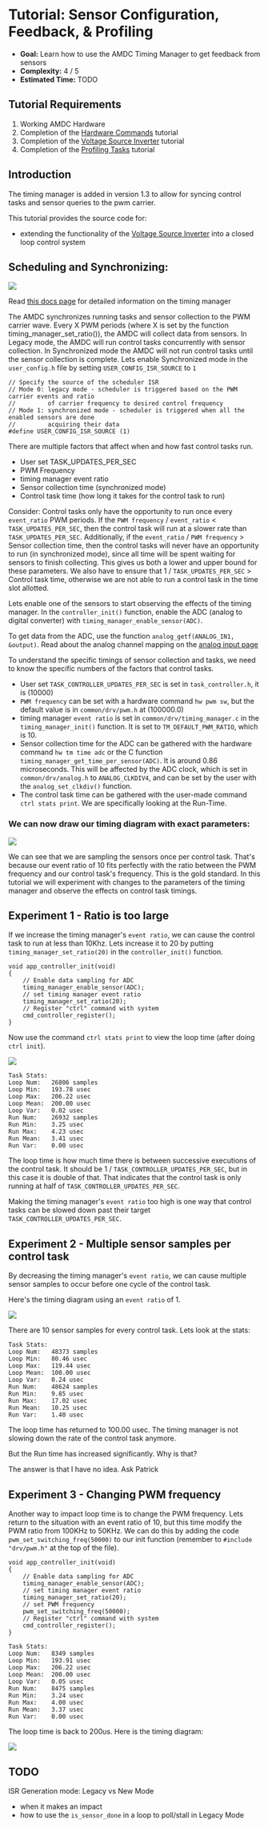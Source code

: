 # Tutorial: Sensor Configuration, Feedback, & Profiling

- **Goal:** Learn how to use the AMDC Timing Manager to get feedback from sensors
- **Complexity:** 4 / 5
- **Estimated Time:** TODO


## Tutorial Requirements

1. Working AMDC Hardware
2. Completion of the [Hardware Commands](/getting-started/tutorials/hw-commands/index.md) tutorial
3. Completion of the [Voltage Source Inverter](/getting-started/tutorials/vsi/index.md) tutorial
4. Completion of the [Profiling Tasks](/getting-started/tutorials/profiling-tasks/index.md) tutorial

## Introduction 

The timing manager is added in version 1.3 to allow for syncing control tasks and sensor queries to the pwm carrier.

This tutorial provides the source code for:
* extending the functionality of the [Voltage Source Inverter](/getting-started/tutorials/vsi/index.md) into a closed loop control system

## Scheduling and Synchronizing:

![](images/timing.png)

Read [this docs page](/firmware/arch/timing-manager.md) for detailed information on the timing manager

The AMDC synchronizes running tasks and sensor collection to the PWM carrier wave. Every X PWM periods (where X is set by the function timing_manager_set_ratio()), the AMDC will collect data from sensors. In Legacy mode, the AMDC will run control tasks concurrently with sensor collection. In Synchronized mode the AMDC will not run control tasks until the sensor collection is complete. Lets enable Synchronized mode in the `user_config.h` file by setting `USER_CONFIG_ISR_SOURCE` to `1`

```
// Specify the source of the scheduler ISR
// Mode 0: legacy mode - scheduler is triggered based on the PWM carrier events and ratio
//         of carrier frequency to desired control frequency
// Mode 1: synchronized mode - scheduler is triggered when all the enabled sensors are done
//         acquiring their data
#define USER_CONFIG_ISR_SOURCE (1)
```

There are multiple factors that affect when and how fast control tasks run.
 - User set TASK_UPDATES_PER_SEC
 - PWM Frequency
 - timing manager event ratio
 - Sensor collection time (synchronized mode)
 - Control task time (how long it takes for the control task to run)

Consider: Control tasks only have the opportunity to run once every `event_ratio` PWM periods. If the `PWM frequency` / `event_ratio` < `TASK_UPDATES_PER_SEC`, then the control task will run at a slower rate than `TASK_UPDATES_PER_SEC`. Additionally, if the `event_ratio` / `PWM frequency` > Sensor collection time, then the control tasks will never have an opportunity to run (in synchronized mode), since all time will be spent waiting for sensors to finish collecting. This gives us both a lower and upper bound for these parameters. We also have to ensure that 1 / `TASK_UPDATES_PER_SEC` > Control task time, otherwise we are not able to run a control task in the time slot allotted.

Lets enable one of the sensors to start observing the effects of the timing manager. In the `controller_init()` function, enable the ADC (analog to digital converter) with `timing_manager_enable_sensor(ADC)`.

To get data from the ADC, use the function `analog_getf(ANALOG_IN1, &output)`. Read about the analog channel mapping on the [analog input page](/hardware/subsystems/analog.md)

To understand the specific timings of sensor collection and tasks, we need to know the specific numbers of the factors that control tasks.
 - User set `TASK_CONTROLLER_UPDATES_PER_SEC` is set in `task_controller.h`, it is (10000)
 - `PWM frequency` can be set with a hardware command `hw pwm sw`, but the default value is in `common/drv/pwm.h` at (100000.0)
 - timing manager `event ratio` is set in `common/drv/timing_manager.c` in the `timing_manager_init()` function. It is set to `TM_DEFAULT_PWM_RATIO`, which is 10.
 - Sensor collection time for the ADC can be gathered with the hardware command `hw tm time adc` or the C function `timing_manager_get_time_per_sensor(ADC)`. It is around 0.86 microseconds. This will be affected by the ADC clock, which is set in `common/drv/analog.h` to `ANALOG_CLKDIV4`, and can be set by the user with the `analog_set_clkdiv()` function.
 - The control task time can be gathered with the user-made command `ctrl stats print`. We are specifically looking at the Run-Time.

### We can now draw our timing diagram with exact parameters:

![](images/tmVSI.svg)

We can see that we are sampling the sensors once per control task. That's because our event ratio of 10 fits perfectly with the ratio between the PWM frequency and our control task's frequency. This is the gold standard. In this tutorial we will experiment with changes to the parameters of the timing manager and observe the effects on control task timings.

## Experiment 1 - Ratio is too large

If we increase the timing manager's `event ratio`, we can cause the control task to run at less than 10Khz. Lets increase it to 20 by putting `timing_manager_set_ratio(20)` in the `controller_init()` function.

```
void app_controller_init(void)
{
    // Enable data sampling for ADC
    timing_manager_enable_sensor(ADC);
    // set timing manager event ratio
    timing_manager_set_ratio(20);
    // Register "ctrl" command with system
    cmd_controller_register();
}
```

Now use the command `ctrl stats print` to view the loop time (after doing `ctrl init`).

![](images/tmVSI20.svg)

```
Task Stats:
Loop Num:	26806 samples
Loop Min:	193.78 usec
Loop Max:	206.22 usec
Loop Mean:	200.00 usec
Loop Var:	0.02 usec
Run Num:	26932 samples
Run Min:	3.25 usec
Run Max:	4.23 usec
Run Mean:	3.41 usec
Run Var:	0.00 usec
```

The loop time is how much time there is between successive executions of the control task. It should be 1 / `TASK_CONTROLLER_UPDATES_PER_SEC`, but in this case it is double of that. That indicates that the control task is only running at half of `TASK_CONTROLLER_UPDATES_PER_SEC`.

Making the timing manager's `event ratio` too high is one way that control tasks can be slowed down past their target `TASK_CONTROLLER_UPDATES_PER_SEC`.

## Experiment 2 - Multiple sensor samples per control task

By decreasing the timing manager's `event ratio`, we can cause multiple sensor samples to occur before one cycle of the control task.

Here's the timing diagram using an `event ratio` of 1.

![](images/tmVSI1.svg)

There are 10 sensor samples for every control task. Lets look at the stats:

```
Task Stats:
Loop Num:	48373 samples
Loop Min:	80.46 usec
Loop Max:	119.44 usec
Loop Mean:	100.00 usec
Loop Var:	0.24 usec
Run Num:	48624 samples
Run Min:	9.85 usec
Run Max:	17.02 usec
Run Mean:	10.25 usec
Run Var:	1.40 usec
```

The loop time has returned to 100.00 usec. The timing manager is not slowing down the rate of the control task anymore.

But the Run time has increased significantly. Why is that?

The answer is that I have no idea. Ask Patrick

## Experiment 3 - Changing PWM frequency

Another way to impact loop time is to change the PWM frequency. Lets return to the situation with an event ratio of 10, but this time modify the PWM ratio from 100KHz to 50KHz. We can do this by adding the code `pwm_set_switching_freq(50000)` to our init function (remember to `#include "drv/pwm.h"` at the top of the file).

```
void app_controller_init(void)
{
    // Enable data sampling for ADC
    timing_manager_enable_sensor(ADC);
    // set timing manager event ratio
    timing_manager_set_ratio(20);
    // set PWM frequency
    pwm_set_switching_freq(50000);
    // Register "ctrl" command with system
    cmd_controller_register();
}
```

```
Task Stats:
Loop Num:	8349 samples
Loop Min:	193.91 usec
Loop Max:	206.22 usec
Loop Mean:	200.00 usec
Loop Var:	0.05 usec
Run Num:	8475 samples
Run Min:	3.24 usec
Run Max:	4.00 usec
Run Mean:	3.37 usec
Run Var:	0.00 usec
```

The loop time is back to 200us. Here is the timing diagram:

![](images/tmVSI50.svg)

## TODO

ISR Generation mode: Legacy vs New Mode
- when it makes an impact
- how to use the `is_sensor_done` in a loop to poll/stall in Legacy Mode
